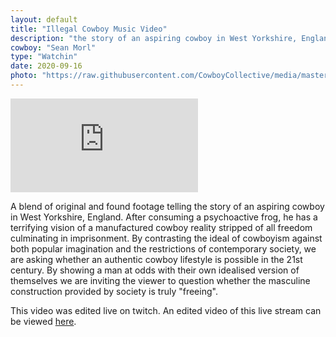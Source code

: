 ```yaml
---
layout: default
title: "Illegal Cowboy Music Video"
description: "the story of an aspiring cowboy in West Yorkshire, England"
cowboy: "Sean Morl"
type: "Watchin"
date: 2020-09-16
photo: "https://raw.githubusercontent.com/CowboyCollective/media/master/illigalcowboy.png"
---
```


<iframe src="https://archive.org/embed/illegal-cowboy-music-video" id="youtube" frameborder="0" webkitallowfullscreen="true" mozallowfullscreen="true" allowfullscreen></iframe>

A blend of original and found footage telling the story of an aspiring cowboy in West Yorkshire, England. After consuming a psychoactive frog, he has a terrifying vision of a manufactured cowboy reality stripped of all freedom culminating in imprisonment. By contrasting the ideal of cowboyism against both popular imagination and the restrictions of contemporary society, we are asking whether an authentic cowboy lifestyle is possible in the 21st century. By showing a man at odds with their own idealised version of themselves we are inviting the viewer to question whether the masculine construction provided by society is truly "freeing".


This video was edited live on twitch. An edited video of this live stream can be viewed [here](https://youtu.be/c9ASTVmBbaA).
